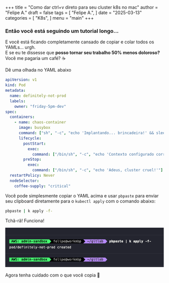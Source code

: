 +++
title = "Como dar ctrl+v direto para seu cluster k8s no mac"
author = "Felipe A."
draft = false
tags = [
    "Felipe A.",
]
date = "2025-03-13"
categories = [
    "K8s",
]
menu = "main"
+++

### Então você está seguindo um tutorial longo...

E você está ficando completamente cansado de copiar e colar todos os YAMLs... urgh.  
E se eu te dissesse que **posso tornar seu trabalho 50% menos doloroso?** Você me pagaria um café? ☕

Dê uma olhada no YAML abaixo  

```yaml
apiVersion: v1
kind: Pod
metadata:
  name: definitely-not-prod
  labels:
    owner: "friday-5pm-dev"
spec:
  containers:
    - name: chaos-container
      image: busybox
      command: ["sh", "-c", "echo 'Implantando... brincadeira!' && sleep 3600"]
      lifecycle:
        postStart:
          exec:
            command: ["/bin/sh", "-c", "echo 'Contexto configurado corretamente?'"]
        preStop:
          exec:
            command: ["/bin/sh", "-c", "echo 'Adeus, cluster cruel!'"]
  restartPolicy: Never
  nodeSelector:
    coffee-supply: "critical"
```
Você pode simplesmente copiar o YAML acima e usar `pbpaste` para enviar seu clipboard diretamente para o `kubectl apply` com o comando abaixo:

```bash
pbpaste | k apply -f-
```

Tchã-rã! Funciona!

![pbpaste](/images/pbpaste.png)

Agora tenha cuidado com o que você copia 🫡